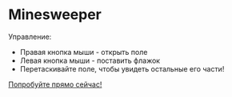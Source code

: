 # Minesweeper

Управление:

-   Правая кнопка мыши - открыть поле
-   Левая кнопка мыши - поставить флажок
-   Перетаскивайте поле, чтобы увидеть остальные его части!

[Попробуйте прямо сейчас!](https://bopster410.github.io/minesweeper/)
